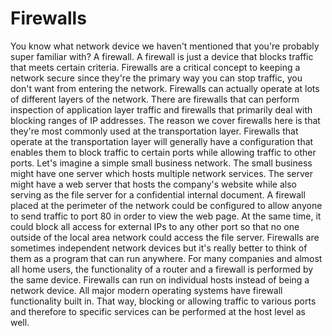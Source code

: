 # Firewalls

You know what network device we haven't mentioned that you're probably super familiar with? A firewall. A firewall is just a device that blocks traffic that meets certain criteria. Firewalls are a critical concept to keeping a network secure since they're the primary way you can stop traffic, you don't want from entering the network. Firewalls can actually operate at lots of different layers of the network. There are firewalls that can perform inspection of application layer traffic and firewalls that primarily deal with blocking ranges of IP addresses. The reason we cover firewalls here is that they're most commonly used at the transportation layer. Firewalls that operate at the transportation layer will generally have a configuration that enables them to block traffic to certain ports while allowing traffic to other ports. Let's imagine a simple small business network. The small business might have one server which hosts multiple network services. The server might have a web server that hosts the company's website while also serving as the file server for a confidential internal document. A firewall placed at the perimeter of the network could be configured to allow anyone to send traffic to port 80 in order to view the web page. At the same time, it could block all access for external IPs to any other port so that no one outside of the local area network could access the file server. Firewalls are sometimes independent network devices but it's really better to think of them as a program that can run anywhere. For many companies and almost all home users, the functionality of a router and a firewall is performed by the same device. Firewalls can run on individual hosts instead of being a network device. All major modern operating systems have firewall functionality built in. That way, blocking or allowing traffic to various ports and therefore to specific services can be performed at the host level as well.
